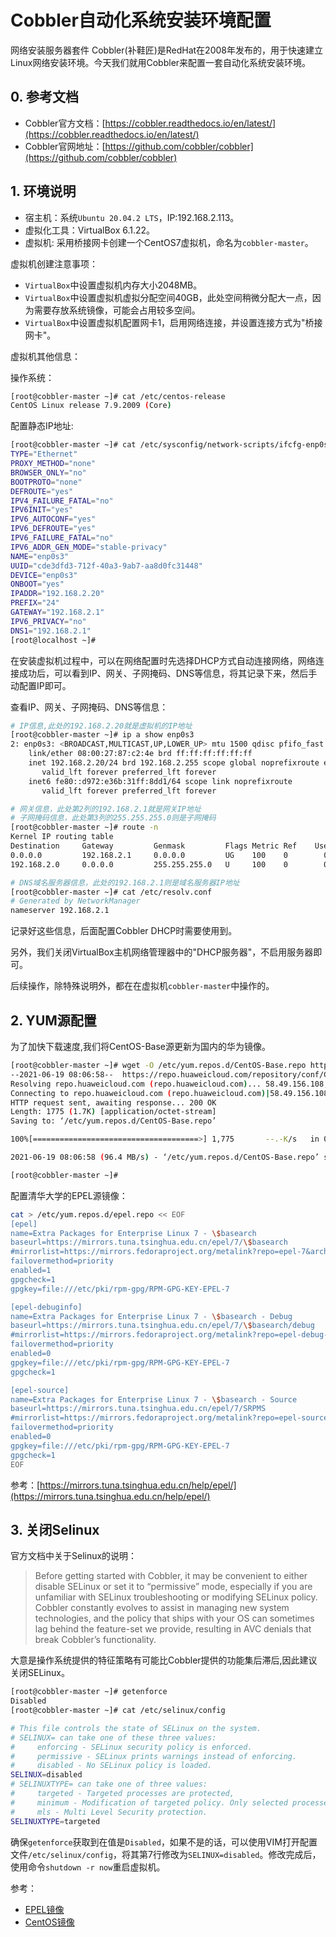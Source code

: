 # Cobbler自动化系统安装环境配置

网络安装服务器套件 Cobbler(补鞋匠)是RedHat在2008年发布的，用于快速建立Linux网络安装环境。今天我们就用Cobbler来配置一套自动化系统安装环境。

## 0. 参考文档

- Cobbler官方文档：[https://cobbler.readthedocs.io/en/latest/](https://cobbler.readthedocs.io/en/latest/)
- Cobbler官网地址：[https://github.com/cobbler/cobbler](https://github.com/cobbler/cobbler)

## 1. 环境说明

- 宿主机：系统`Ubuntu 20.04.2 LTS`，IP:192.168.2.113。
- 虚拟化工具：VirtualBox 6.1.22。
- 虚拟机: 采用桥接网卡创建一个CentOS7虚拟机，命名为`cobbler-master`。

虚拟机创建注意事项：

- `VirtualBox`中设置虚拟机内存大小2048MB。
- `VirtualBox`中设置虚拟机虚拟分配空间40GB，此处空间稍微分配大一点，因为需要存放系统镜像，可能会占用较多空间。
- `VirtualBox`中设置虚拟机配置网卡1，启用网络连接，并设置连接方式为"桥接网卡"。

虚拟机其他信息：

操作系统：

```sh
[root@cobbler-master ~]# cat /etc/centos-release
CentOS Linux release 7.9.2009 (Core)
```

配置静态IP地址:

```sh
[root@cobbler-master ~]# cat /etc/sysconfig/network-scripts/ifcfg-enp0s3 
TYPE="Ethernet"
PROXY_METHOD="none"
BROWSER_ONLY="no"
BOOTPROTO="none"
DEFROUTE="yes"
IPV4_FAILURE_FATAL="no"
IPV6INIT="yes"
IPV6_AUTOCONF="yes"
IPV6_DEFROUTE="yes"
IPV6_FAILURE_FATAL="no"
IPV6_ADDR_GEN_MODE="stable-privacy"
NAME="enp0s3"
UUID="cde3dfd3-712f-40a3-9ab7-aa8d0fc31448"
DEVICE="enp0s3"
ONBOOT="yes"
IPADDR="192.168.2.20"
PREFIX="24"
GATEWAY="192.168.2.1"
IPV6_PRIVACY="no"
DNS1="192.168.2.1"
[root@localhost ~]# 
```

在安装虚拟机过程中，可以在网络配置时先选择DHCP方式自动连接网络，网络连接成功后，可以看到IP、网关、子网掩码、DNS等信息，将其记录下来，然后手动配置IP即可。

查看IP、网关、子网掩码、DNS等信息：

```sh
# IP信息,此处的192.168.2.20就是虚拟机的IP地址
[root@cobbler-master ~]# ip a show enp0s3
2: enp0s3: <BROADCAST,MULTICAST,UP,LOWER_UP> mtu 1500 qdisc pfifo_fast state UP group default qlen 1000
    link/ether 08:00:27:87:c2:4e brd ff:ff:ff:ff:ff:ff
    inet 192.168.2.20/24 brd 192.168.2.255 scope global noprefixroute enp0s3
       valid_lft forever preferred_lft forever
    inet6 fe80::d972:e36b:31ff:8dd1/64 scope link noprefixroute 
       valid_lft forever preferred_lft forever

# 网关信息，此处第2列的192.168.2.1就是网关IP地址
# 子网掩码信息，此处第3列的255.255.255.0则是子网掩码
[root@cobbler-master ~]# route -n
Kernel IP routing table
Destination     Gateway         Genmask         Flags Metric Ref    Use Iface
0.0.0.0         192.168.2.1     0.0.0.0         UG    100    0        0 enp0s3
192.168.2.0     0.0.0.0         255.255.255.0   U     100    0        0 enp0s3

# DNS域名服务器信息，此处的192.168.2.1则是域名服务器IP地址
[root@cobbler-master ~]# cat /etc/resolv.conf 
# Generated by NetworkManager
nameserver 192.168.2.1
```

记录好这些信息，后面配置Cobbler DHCP时需要使用到。



另外，我们关闭VirtualBox主机网络管理器中的"DHCP服务器"，不启用服务器即可。



后续操作，除特殊说明外，都在在虚拟机`cobbler-master`中操作的。

## 2. YUM源配置

为了加快下载速度,我们将CentOS-Base源更新为国内的华为镜像。

```sh
[root@cobbler-master ~]# wget -O /etc/yum.repos.d/CentOS-Base.repo https://repo.huaweicloud.com/repository/conf/CentOS-7-reg.repo
--2021-06-19 08:06:58--  https://repo.huaweicloud.com/repository/conf/CentOS-7-reg.repo
Resolving repo.huaweicloud.com (repo.huaweicloud.com)... 58.49.156.108, 58.49.156.106, 58.49.156.107, ...
Connecting to repo.huaweicloud.com (repo.huaweicloud.com)|58.49.156.108|:443... connected.
HTTP request sent, awaiting response... 200 OK
Length: 1775 (1.7K) [application/octet-stream]
Saving to: ‘/etc/yum.repos.d/CentOS-Base.repo’

100%[=====================================>] 1,775       --.-K/s   in 0s      

2021-06-19 08:06:58 (96.4 MB/s) - ‘/etc/yum.repos.d/CentOS-Base.repo’ saved [1775/1775]

[root@cobbler-master ~]# 
```

配置清华大学的EPEL源镜像：

```sh
cat > /etc/yum.repos.d/epel.repo << EOF
[epel]
name=Extra Packages for Enterprise Linux 7 - \$basearch
baseurl=https://mirrors.tuna.tsinghua.edu.cn/epel/7/\$basearch
#mirrorlist=https://mirrors.fedoraproject.org/metalink?repo=epel-7&arch=\$basearch
failovermethod=priority
enabled=1
gpgcheck=1
gpgkey=file:///etc/pki/rpm-gpg/RPM-GPG-KEY-EPEL-7

[epel-debuginfo]
name=Extra Packages for Enterprise Linux 7 - \$basearch - Debug
baseurl=https://mirrors.tuna.tsinghua.edu.cn/epel/7/\$basearch/debug
#mirrorlist=https://mirrors.fedoraproject.org/metalink?repo=epel-debug-7&arch=\$basearch
failovermethod=priority
enabled=0
gpgkey=file:///etc/pki/rpm-gpg/RPM-GPG-KEY-EPEL-7
gpgcheck=1

[epel-source]
name=Extra Packages for Enterprise Linux 7 - \$basearch - Source
baseurl=https://mirrors.tuna.tsinghua.edu.cn/epel/7/SRPMS
#mirrorlist=https://mirrors.fedoraproject.org/metalink?repo=epel-source-7&arch=\$basearch
failovermethod=priority
enabled=0
gpgkey=file:///etc/pki/rpm-gpg/RPM-GPG-KEY-EPEL-7
gpgcheck=1
EOF
```

参考：[https://mirrors.tuna.tsinghua.edu.cn/help/epel/](https://mirrors.tuna.tsinghua.edu.cn/help/epel/)

## 3. 关闭Selinux

官方文档中关于Selinux的说明：

> Before getting started with Cobbler, it may be convenient to either disable SELinux or set it to “permissive” mode, especially if you are unfamiliar with SELinux troubleshooting or modifying SELinux policy. Cobbler constantly evolves to assist in managing new system technologies, and the policy that ships with your OS can sometimes lag behind the feature-set we provide, resulting in AVC denials that break Cobbler’s functionality.

大意是操作系统提供的特征策略有可能比Cobbler提供的功能集后滞后,因此建议关闭SELinux。

```sh
[root@cobbler-master ~]# getenforce 
Disabled
[root@cobbler-master ~]# cat /etc/selinux/config 

# This file controls the state of SELinux on the system.
# SELINUX= can take one of these three values:
#     enforcing - SELinux security policy is enforced.
#     permissive - SELinux prints warnings instead of enforcing.
#     disabled - No SELinux policy is loaded.
SELINUX=disabled
# SELINUXTYPE= can take one of three values:
#     targeted - Targeted processes are protected,
#     minimum - Modification of targeted policy. Only selected processes are protected. 
#     mls - Multi Level Security protection.
SELINUXTYPE=targeted 
```

确保`getenforce`获取到在值是`Disabled`，如果不是的话，可以使用VIM打开配置文件`/etc/selinux/config`，将其第7行修改为`SELINUX=disabled`。修改完成后，使用命令`shutdown -r now`重启虚拟机。





参考：

- [EPEL镜像](https://mirrors.tuna.tsinghua.edu.cn/help/epel/)
- [CentOS镜像](https://repo.huaweicloud.com/centos/)

